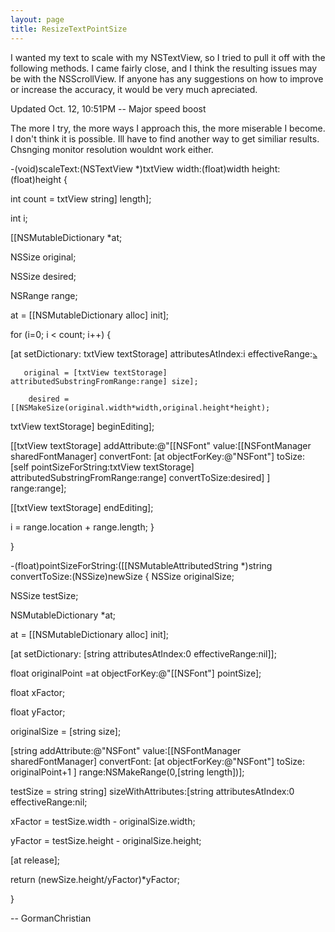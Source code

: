 ```yaml
---
layout: page
title: ResizeTextPointSize
---
```


I wanted my text to scale with my NSTextView, so I tried to pull it off with the following methods. I came fairly close, and I think the resulting issues may be with the NSScrollView. If anyone has any suggestions on how to improve or increase the accuracy, it would be very much apreciated. 

Updated Oct. 12, 10:51PM -- Major speed boost

The more I try, the more ways I approach this, the more miserable I become. I don't think it is possible. Ill have to find another way to get similiar results. Chsnging monitor resolution wouldnt work either.

    
-(void)scaleText:(NSTextView *)txtView width:(float)width height:(float)height
{

int count = txtView string] length];

int i;

[[NSMutableDictionary *at;

NSSize original;

NSSize desired;

NSRange range;

at = [[NSMutableDictionary alloc] init];

for (i=0; i < count; i++)
    {
        
   [at setDictionary: txtView textStorage] attributesAtIndex:i effectiveRange:&range;  
         
       original = [txtView textStorage] attributedSubstringFromRange:range] size];
       
        desired = [[NSMakeSize(original.width*width,original.height*height);

txtView textStorage] beginEditing];

[[txtView textStorage] addAttribute:@"[[NSFont" value:[[NSFontManager sharedFontManager] convertFont: [at objectForKey:@"NSFont"] toSize: [self pointSizeForString:txtView textStorage] attributedSubstringFromRange:range] convertToSize:desired] ] range:range];

[[txtView textStorage] endEditing];

i = range.location + range.length;
    }

}

-(float)pointSizeForString:([[NSMutableAttributedString *)string convertToSize:(NSSize)newSize
{
NSSize originalSize;

NSSize testSize;

NSMutableDictionary *at;

at = [[NSMutableDictionary alloc] init];

 [at setDictionary: [string attributesAtIndex:0 effectiveRange:nil]];        

float originalPoint =at objectForKey:@"[[NSFont"] pointSize];

float xFactor;

float yFactor;

originalSize = [string size];

[string addAttribute:@"NSFont" value:[[NSFontManager sharedFontManager] convertFont: [at objectForKey:@"NSFont"] toSize: originalPoint+1 ] range:NSMakeRange(0,[string length])];

testSize = string string] sizeWithAttributes:[string attributesAtIndex:0 effectiveRange:nil;
 
xFactor = testSize.width - originalSize.width;

yFactor = testSize.height - originalSize.height;

[at release];

return (newSize.height/yFactor)*yFactor;

}

-- GormanChristian

